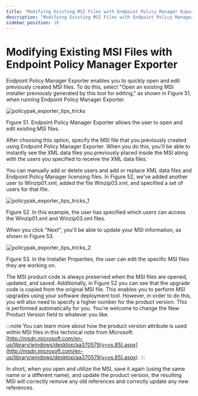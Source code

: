 ```yaml
---
title: "Modifying Existing MSI Files with Endpoint Policy Manager Exporter"
description: "Modifying Existing MSI Files with Endpoint Policy Manager Exporter"
sidebar_position: 10
---
```


# Modifying Existing MSI Files with Endpoint Policy Manager Exporter

Endpoint Policy Manager Exporter enables you to quickly open and edit previously created MSI files.
To do this, select "Open an existing MSI installer previously generated by this tool for editing,"
as shown in Figure 51, when running Endpoint Policy Manager Exporter.

![policypak_exporter_tips_tricks](/images/endpointpolicymanager/mdm/tips/endpointpolicymanager_exporter_tips_tricks.webp)

Figure 51. Endpoint Policy Manager Exporter allows the user to open and edit existing MSI files.

After choosing this option, specify the MSI file that you previously created using Endpoint Policy
Manager Exporter. When you do this, you'll be able to instantly see the XML data files you
previously placed inside the MSI along with the users you specified to receive the XML data files.

You can manually add or delete users and add or replace XML data files and Endpoint Policy Manager
licensing files. In Figure 52, we've added another user to Winzip01.xml, added the file
Winzip03.xml, and specified a set of users for that file.

![policypak_exporter_tips_tricks_1](/images/endpointpolicymanager/mdm/tips/endpointpolicymanager_exporter_tips_tricks_1.webp)

Figure 52. In this example, the user has specified which users can access the Winzip01.xml and
Winzip03.xml files.

When you click "Next", you'll be able to update your MSI information, as shown in Figure 53.

![policypak_exporter_tips_tricks_2](/images/endpointpolicymanager/mdm/tips/endpointpolicymanager_exporter_tips_tricks_2.webp)

Figure 53. In the Installer Properties, the user can edit the specific MSI files they are working
on.

The MSI product code is always preserved when the MSI files are opened, updated, and saved.
Additionally, in Figure 52 you can see that the upgrade code is copied from the original MSI file.
This enables you to perform MSI upgrades using your software deployment tool. However, in order to
do this, you will also need to specify a higher number for the product version. This is performed
automatically for you. You're welcome to change the New Product Version field to whatever you like.

:::note
You can learn more about how the product version attribute is used within MSI files in
this technical note from Microsoft:
[http://msdn.microsoft.com/en-us/library/windows/desktop/aa370579(v=vs.85).aspx](<http://msdn.microsoft.com/en-us/library/windows/desktop/aa370579(v=vs.85).aspx>).
:::


In short, when you open and utilize the MSI, save it again (using the same name or a different
name), and update the product version, the resulting MSI will correctly remove any old references
and correctly update any new references.
